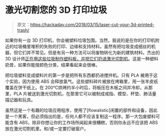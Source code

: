 # 激光切割您的 3D 打印垃圾

> 原文：<https://hackaday.com/2018/03/15/laser-cut-your-3d-printed-trash/>

如果你有一台 3D 打印机，你会被塑料垃圾包围。当然，我说的是在你的打印机附近的垃圾桶里堆积的失败的打印、边缘和支持材料。虽然有把垃圾变成细丝的机器，但它们并不常见。但是有另一种方法可以将废物转化为新的建筑材料。杰出的 3D 设计师[正在用这些垃圾制作塑料板，并把它们扔进激光切割机](http://www.instructables.com/id/Plastic-Smoothie-DIY-Plastic-Recycling/)。这是一种塑料奶昔，如果你能按颜色分类，结果看起来会很棒。

把垃圾塑料变成塑料片的第一步是把所有东西都扔进搅拌机。只有 PLA 被用于这个实验，因为使用 ABS 会释放氯气。这些塑料碎片被放在烤箱里，用一张羊皮纸覆盖在饼干纸上。在 200℃烘烤约半小时后，将板压在木板之间并冷却。从那里，PLA 片被送到激光切割机，在那里它可以被制成戒指、模型、杯垫、肺活量描记器和玩具。

虽然这是一个有趣的垃圾应用程序，使用了[flowalistic]闲置的部件和设备，因此是一个黑客，但必须指出的是，任何人都不应该复制这一程序。那一大包废塑料可能含有 ABS，除非你想让你的工作场所闻起来很糟糕，否则你永远不应该把 ABS 放在激光切割机里。和/或一定要打破窗户。